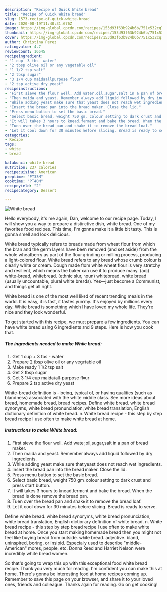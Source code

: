 ```yaml
---
description: "Recipe of Quick White bread"
title: "Recipe of Quick White bread"
slug: 1573-recipe-of-quick-white-bread
date: 2020-08-19T11:40:31.676Z
image: https://img-global.cpcdn.com/recipes/153d93f63b924b6b/751x532cq70/white-bread-recipe-main-photo.jpg
thumbnail: https://img-global.cpcdn.com/recipes/153d93f63b924b6b/751x532cq70/white-bread-recipe-main-photo.jpg
cover: https://img-global.cpcdn.com/recipes/153d93f63b924b6b/751x532cq70/white-bread-recipe-main-photo.jpg
author: Christina Perez
ratingvalue: 4.7
reviewcount: 16545
recipeingredient:
- "1 cup  3 tbs  water"
- "2 tbsp olive oil or any vegetable oil"
- "1 1/2 tsp salt"
- "2 tbsp sugar"
- "3 1/4 cup maidaallpurpose flour"
- "2 tsp active dry yeast"
recipeinstructions:
- "First sieve the flour well. Add water,oil,sugar,salt in a pan of bread maker."
- "Then maida and yeast. Remember always add liquid followed by dry ingredients."
- "While adding yeast make sure that yeast does not reach wet ingredients."
- "Insert the bread pan into the bread maker. Close the lid."
- "Press menu button to set the basic bread."
- "Select basic bread, weight 750 gm, colour setting to dark crust and press start button."
- "It will takes 3 hours to knead,ferment and bake the bread. When the bread is done remove the bread pan."
- "Tuen over the bread pan and shake it to remove the bread loaf."
- "Let it cool down for 30 minutes before slicing. Bread is ready to serve."
categories:
- Recipe
tags:
- white
- bread

katakunci: white bread 
nutrition: 237 calories
recipecuisine: American
preptime: "PT33M"
cooktime: "PT40M"
recipeyield: "2"
recipecategory: Dessert

---
```



![White bread](https://img-global.cpcdn.com/recipes/153d93f63b924b6b/751x532cq70/white-bread-recipe-main-photo.jpg)

Hello everybody, it's me again, Dan, welcome to our recipe page. Today, I will show you a way to prepare a distinctive dish, white bread. One of my favorites food recipes. This time, I'm gonna make it a little bit tasty. This is gonna smell and look delicious.

White bread typically refers to breads made from wheat flour from which the bran and the germ layers have been removed (and set aside) from the whole wheatberry as part of the flour grinding or milling process, producing a light-colored flour. White bread refers to any bread whose crumb colour is clearly white or cream. Dough made from white wheat flour is very stretchy and resilient, which means the baker can use it to produce many. (adj) white-bread, whitebread. (ethnic slur, noun) whitebread. white bread (usually uncountable, plural white breads). Yes—just become a Communist, and things get all right.

White bread is one of the most well liked of recent trending meals in the world. It is easy, it is fast, it tastes yummy. It's enjoyed by millions every day. White bread is something which I have loved my whole life. They're nice and they look wonderful.


To get started with this recipe, we must prepare a few ingredients. You can have white bread using 6 ingredients and 9 steps. Here is how you cook that.

<!--inarticleads1-->

##### The ingredients needed to make White bread:

1. Get 1 cup + 3 tbs - water
1. Prepare 2 tbsp olive oil or any vegetable oil
1. Make ready 1 1/2 tsp salt
1. Get 2 tbsp sugar
1. Get 3 1/4 cup maida/all-purpose flour
1. Prepare 2 tsp active dry yeast


White-bread definition is - being, typical of, or having qualities (such as blandness) associated with the white middle class. See more ideas about bread, homemade bread, bread recipes. Define white bread. white bread synonyms, white bread pronunciation, white bread translation, English dictionary definition of white bread. n. White bread recipe - this step by step bread recipe I use often to make white bread at home. 

<!--inarticleads2-->

##### Instructions to make White bread:

1. First sieve the flour well. Add water,oil,sugar,salt in a pan of bread maker.
1. Then maida and yeast. Remember always add liquid followed by dry ingredients.
1. While adding yeast make sure that yeast does not reach wet ingredients.
1. Insert the bread pan into the bread maker. Close the lid.
1. Press menu button to set the basic bread.
1. Select basic bread, weight 750 gm, colour setting to dark crust and press start button.
1. It will takes 3 hours to knead,ferment and bake the bread. When the bread is done remove the bread pan.
1. Tuen over the bread pan and shake it to remove the bread loaf.
1. Let it cool down for 30 minutes before slicing. Bread is ready to serve.


Define white bread. white bread synonyms, white bread pronunciation, white bread translation, English dictionary definition of white bread. n. White bread recipe - this step by step bread recipe I use often to make white bread at home. Once you start making homemade bread then you might not feel like buying bread from outside. white bread. adjective. bland, uninspired, boring, or insipid. Especially used to describe &#34;middle-American&#34; mores, people, etc. Donna Reed and Harriet Nelson were incredibly white bread women. 

So that's going to wrap this up with this exceptional food white bread recipe. Thank you very much for reading. I'm confident you can make this at home. There's gonna be interesting food at home recipes coming up. Remember to save this page on your browser, and share it to your loved ones, friends and colleague. Thanks again for reading. Go on get cooking!
